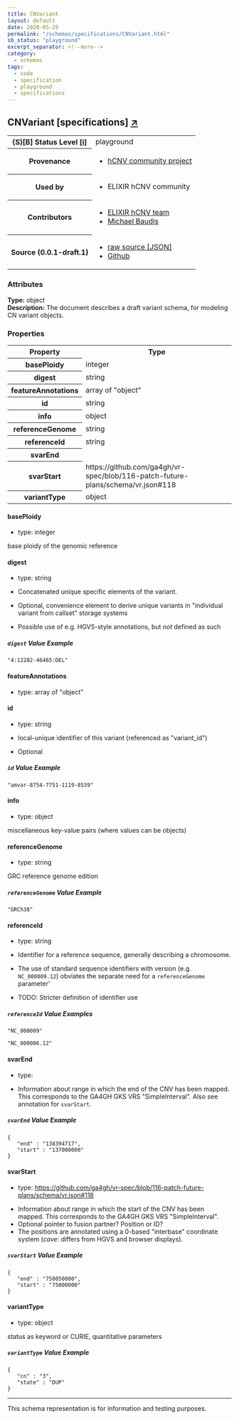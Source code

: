 ```yaml
---
title: CNVariant
layout: default
date: 2020-05-29
permalink: "/schemas/specifications/CNVariant.html"
sb_status: "playground"
excerpt_separator: <!--more-->
category:
  - schemas
tags:
  - code
  - specification
  - playground
  - specifications
---
```


<div id="schema-header-title">
  <h2>CNVariant <span id="schema-header-title-project">[specifications] <a href="https://github.com/hcnv/specifications" target="_BLANK">&nearr;</a></span> </h2>
</div>

<table id="schema-header-table">
  <tr>
    <th>{S}[B] Status Level <a href="https://schemablocks.org/about/sb-status-levels.html">[i]</a></th>
    <td><div id="schema-header-status">playground</div></td>
  </tr>

  <tr>
    <th>Provenance</th>
    <td>
      <ul>
<li><a href="https://hcnv.github.io/schemas/specifications/">hCNV community project</a></li>
      </ul>
    </td>
  </tr>
  <tr>
    <th>Used by</th>
    <td>
      <ul>
<li>ELIXIR hCNV community</li>
      </ul>
    </td>
  </tr>

<!--more-->

  <tr>
    <th>Contributors</th>
    <td>
      <ul>
<li><a href="https://hcnv.github.io/categories/people.html">ELIXIR hCNV team</a></li>
<li><a href="https://orcid.org/0000-0002-9903-4248">Michael Baudis</a></li>
      </ul>
    </td>
  </tr>
  <tr>
    <th>Source (0.0.1-draft.1)</th>
    <td>
      <ul>
        <li><a href="current/CNVariant.json" target="_BLANK">raw source [JSON]</a></li>
        <li><a href="https://github.com/hcnv/specifications/blob/master/schemas/CNVariant.yaml" target="_BLANK">Github</a></li>
      </ul>
    </td>
  </tr>
</table>

<div id="schema-attributes-title">
  <h3>Attributes</h3>
</div>

  
__Type:__ object  
__Description:__ The document describes a draft variant schema, for modeling CN variant objects.

### Properties

<table id="schema-properties-table">
  <tr>
    <th>Property</th>
    <th>Type</th>
  </tr>
  <tr>
    <th>basePloidy</th>
    <td>integer</td>
  </tr>
  <tr>
    <th>digest</th>
    <td>string</td>
  </tr>
  <tr>
    <th>featureAnnotations</th>
    <td>array of "object"</td>
  </tr>
  <tr>
    <th>id</th>
    <td>string</td>
  </tr>
  <tr>
    <th>info</th>
    <td>object</td>
  </tr>
  <tr>
    <th>referenceGenome</th>
    <td>string</td>
  </tr>
  <tr>
    <th>referenceId</th>
    <td>string</td>
  </tr>
  <tr>
    <th>svarEnd</th>
    <td></td>
  </tr>
  <tr>
    <th>svarStart</th>
    <td>https://github.com/ga4gh/vr-spec/blob/116-patch-future-plans/schema/vr.json#118</td>
  </tr>
  <tr>
    <th>variantType</th>
    <td>object</td>
  </tr>

</table>


#### basePloidy

* type: integer

base ploidy of the genomic reference


#### digest

* type: string

* Concatenated unique specific elements of the variant.
* Optional, convenience element to derive unique variants in "individual
variant from callset" storage systems
* Possible use of e.g. HGVS-style annotations, but _not_ defined as such


##### `digest` Value Example  

```
"4:12282-46465:DEL"
```

#### featureAnnotations

* type: array of "object"




#### id

* type: string

* local-unique identifier of this variant (referenced as "variant_id")
* Optional


##### `id` Value Example  

```
"amvar-8754-7751-1119-8539"
```

#### info

* type: object

miscellaneous key-value pairs (where values can be objects)



#### referenceGenome

* type: string

GRC reference genome edition

##### `referenceGenome` Value Example  

```
"GRCh38"
```

#### referenceId

* type: string

* Identifier for a reference sequence, generally describing a chromosome.
* The use of standard sequence identifiers with version (e.g. `NC_000009.12`)
obviates the separate need for a `referenceGenome` parameter'
* TODO: Stricter definition of identifier use


##### `referenceId` Value Examples  

```
"NC_000009"
```
```
"NC_000006.12"
```

#### svarEnd

* type: 

- Information about range in which the end of the CNV has been mapped. This
  corresponds to the GA4GH GKS VRS "SimpleInterval". Also see annotation for `svarStart`.


##### `svarEnd` Value Example  

```
{
   "end" : "138394717",
   "start" : "137000000"
}
```

#### svarStart

* type: https://github.com/ga4gh/vr-spec/blob/116-patch-future-plans/schema/vr.json#118

- Information about range in which the start of the CNV has been mapped. This
  corresponds to the GA4GH GKS VRS "SimpleInterval".
- Optional pointer to fusion partner? Position or ID?
- The positions are annotated using a 0-based "interbase" coordinate system
(_cave_: differs from HGVS and browser displays).


##### `svarStart` Value Example  

```
{
   "end" : "750050000",
   "start" : "75000000"
}
```

#### variantType

* type: object

status as keyword or CURIE, quantitative parameters

##### `variantType` Value Example  

```
{
   "cn" : "3",
   "state" : "DUP"
}
```
<hr/>
<div id="schema-footer">
This schema representation is for information and testing purposes.
</div>


